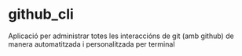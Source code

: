 # github_cli
Aplicació per administrar totes les interaccións de git (amb github) de manera automatitzada i personalitzada per terminal
